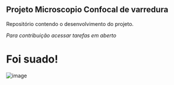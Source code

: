 ## Projeto Microscopio Confocal de varredura

Repositório contendo o desenvolvimento do projeto.

*Para contribuição acessar tarefas em aberto*

# Foi suado!

![image](https://github.com/LangRTK/Projeto_Microscopio_confocal_varredura/assets/130931924/1f212cd6-4232-4f2e-8f66-a4a7adebaa33)
